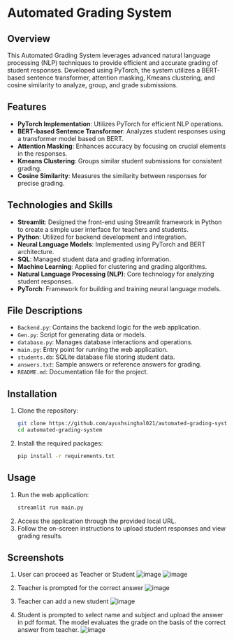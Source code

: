 # Automated Grading System

## Overview
This Automated Grading System leverages advanced natural language processing (NLP) techniques to provide efficient and accurate grading of student responses. Developed using PyTorch, the system utilizes a BERT-based sentence transformer, attention masking, Kmeans clustering, and cosine similarity to analyze, group, and grade submissions.

## Features
- **PyTorch Implementation**: Utilizes PyTorch for efficient NLP operations.
- **BERT-based Sentence Transformer**: Analyzes student responses using a transformer model based on BERT.
- **Attention Masking**: Enhances accuracy by focusing on crucial elements in the responses.
- **Kmeans Clustering**: Groups similar student submissions for consistent grading.
- **Cosine Similarity**: Measures the similarity between responses for precise grading.

## Technologies and Skills
- **Streamlit**: Designed the front-end using Streamlit framework in Python to create a simple user interface for teachers and students.
- **Python**: Utilized for backend development and integration.
- **Neural Language Models**: Implemented using PyTorch and BERT architecture.
- **SQL**: Managed student data and grading information.
- **Machine Learning**: Applied for clustering and grading algorithms.
- **Natural Language Processing (NLP)**: Core technology for analyzing student responses.
- **PyTorch**: Framework for building and training neural language models.

## File Descriptions
- `Backend.py`: Contains the backend logic for the web application.
- `Gen.py`: Script for generating data or models.
- `database.py`: Manages database interactions and operations.
- `main.py`: Entry point for running the web application.
- `students.db`: SQLite database file storing student data.
- `answers.txt`: Sample answers or reference answers for grading.
- `README.md`: Documentation file for the project.

## Installation
1. Clone the repository:
    ```bash
    git clone https://github.com/ayushsinghal021/automated-grading-system.git
    cd automated-grading-system
    ```
2. Install the required packages:
    ```bash
    pip install -r requirements.txt
    ```

## Usage
1. Run the web application:
    ```bash
    streamlit run main.py
    ```
2. Access the application through the provided local URL.
3. Follow the on-screen instructions to upload student responses and view grading results.

## Screenshots

1. User can proceed as Teacher or Student
   ![image](https://github.com/ayushsinghal021/Automated-Grading-System/assets/64143038/5a1d3752-802b-4d5d-9ac2-f992aad0f7b4)
   ![image](https://github.com/ayushsinghal021/Automated-Grading-System/assets/64143038/8be56164-6122-4f4b-b056-fdca7e7a24f9)

2. Teacher is prompted for the correct answer
   ![image](https://github.com/ayushsinghal021/Automated-Grading-System/assets/64143038/07319e05-6c26-4568-84a7-5ab5f5b4d6d2)
   
3. Teacher can add a new student
   ![image](https://github.com/ayushsinghal021/Automated-Grading-System/assets/64143038/11e57d45-6b83-4d79-9c9e-6ccaadfe5e4b)

4. Student is prompted to select name and subject and upload the answer in pdf format. The model evaluates the grade on the basis of the correct answer from teacher.
   ![image](https://github.com/ayushsinghal021/Automated-Grading-System/assets/64143038/a07c323d-96e2-40a6-b9ed-52a6ccc7c253)
